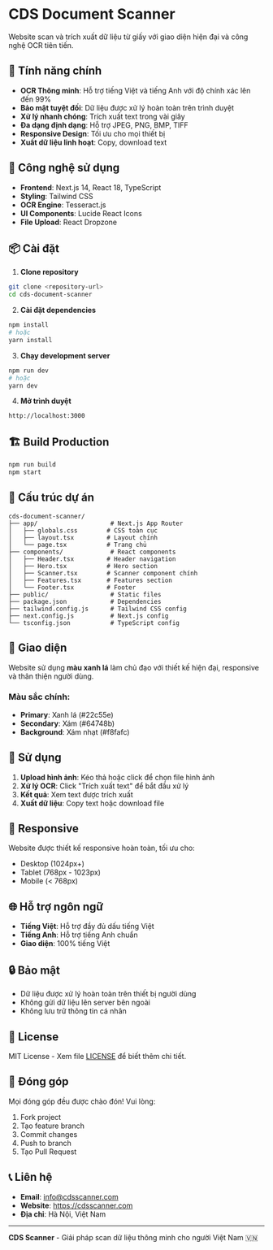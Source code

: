 # CDS Document Scanner

Website scan và trích xuất dữ liệu từ giấy với giao diện hiện đại và công nghệ OCR tiên tiến.

## 🌟 Tính năng chính

- **OCR Thông minh**: Hỗ trợ tiếng Việt và tiếng Anh với độ chính xác lên đến 99%
- **Bảo mật tuyệt đối**: Dữ liệu được xử lý hoàn toàn trên trình duyệt
- **Xử lý nhanh chóng**: Trích xuất text trong vài giây
- **Đa dạng định dạng**: Hỗ trợ JPEG, PNG, BMP, TIFF
- **Responsive Design**: Tối ưu cho mọi thiết bị
- **Xuất dữ liệu linh hoạt**: Copy, download text

## 🚀 Công nghệ sử dụng

- **Frontend**: Next.js 14, React 18, TypeScript
- **Styling**: Tailwind CSS
- **OCR Engine**: Tesseract.js
- **UI Components**: Lucide React Icons
- **File Upload**: React Dropzone

## 📦 Cài đặt

1. **Clone repository**
```bash
git clone <repository-url>
cd cds-document-scanner
```

2. **Cài đặt dependencies**
```bash
npm install
# hoặc
yarn install
```

3. **Chạy development server**
```bash
npm run dev
# hoặc
yarn dev
```

4. **Mở trình duyệt**
```
http://localhost:3000
```

## 🏗️ Build Production

```bash
npm run build
npm start
```

## 📁 Cấu trúc dự án

```
cds-document-scanner/
├── app/                    # Next.js App Router
│   ├── globals.css        # CSS toàn cục
│   ├── layout.tsx         # Layout chính
│   └── page.tsx           # Trang chủ
├── components/             # React components
│   ├── Header.tsx         # Header navigation
│   ├── Hero.tsx           # Hero section
│   ├── Scanner.tsx        # Scanner component chính
│   ├── Features.tsx       # Features section
│   └── Footer.tsx         # Footer
├── public/                 # Static files
├── package.json            # Dependencies
├── tailwind.config.js      # Tailwind CSS config
├── next.config.js          # Next.js config
└── tsconfig.json           # TypeScript config
```

## 🎨 Giao diện

Website sử dụng **màu xanh lá** làm chủ đạo với thiết kế hiện đại, responsive và thân thiện người dùng.

### Màu sắc chính:
- **Primary**: Xanh lá (#22c55e)
- **Secondary**: Xám (#64748b)
- **Background**: Xám nhạt (#f8fafc)

## 🔧 Sử dụng

1. **Upload hình ảnh**: Kéo thả hoặc click để chọn file hình ảnh
2. **Xử lý OCR**: Click "Trích xuất text" để bắt đầu xử lý
3. **Kết quả**: Xem text được trích xuất
4. **Xuất dữ liệu**: Copy text hoặc download file

## 📱 Responsive

Website được thiết kế responsive hoàn toàn, tối ưu cho:
- Desktop (1024px+)
- Tablet (768px - 1023px)
- Mobile (< 768px)

## 🌐 Hỗ trợ ngôn ngữ

- **Tiếng Việt**: Hỗ trợ đầy đủ dấu tiếng Việt
- **Tiếng Anh**: Hỗ trợ tiếng Anh chuẩn
- **Giao diện**: 100% tiếng Việt

## 🔒 Bảo mật

- Dữ liệu được xử lý hoàn toàn trên thiết bị người dùng
- Không gửi dữ liệu lên server bên ngoài
- Không lưu trữ thông tin cá nhân

## 📄 License

MIT License - Xem file [LICENSE](LICENSE) để biết thêm chi tiết.

## 🤝 Đóng góp

Mọi đóng góp đều được chào đón! Vui lòng:

1. Fork project
2. Tạo feature branch
3. Commit changes
4. Push to branch
5. Tạo Pull Request

## 📞 Liên hệ

- **Email**: info@cdsscanner.com
- **Website**: https://cdsscanner.com
- **Địa chỉ**: Hà Nội, Việt Nam

---

**CDS Scanner** - Giải pháp scan dữ liệu thông minh cho người Việt Nam 🇻🇳 